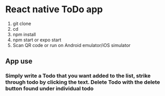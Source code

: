 # React native ToDo app

1. git clone
2. cd <file name>
3. npm install
4. npm start or expo start
5. Scan QR code or run on Android emulator/iOS simulator

## App use

### Simply write a Todo that you want added to the list, strike through todo by clicking the text. Delete Todo with the delete button found under individual todo
